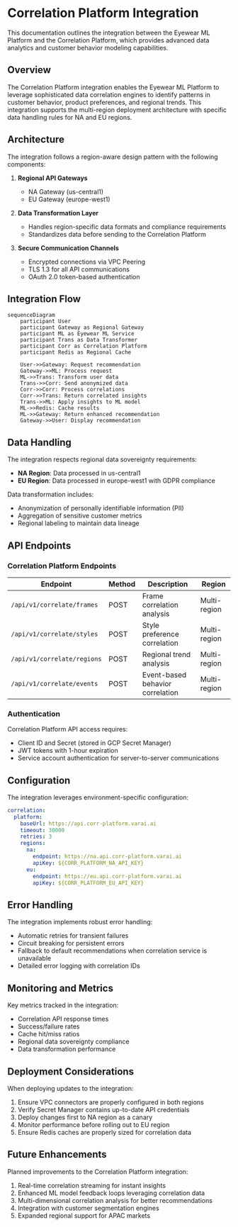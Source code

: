 # Correlation Platform Integration

This documentation outlines the integration between the Eyewear ML Platform and the Correlation Platform, which provides advanced data analytics and customer behavior modeling capabilities.

## Overview

The Correlation Platform integration enables the Eyewear ML Platform to leverage sophisticated data correlation engines to identify patterns in customer behavior, product preferences, and regional trends. This integration supports the multi-region deployment architecture with specific data handling rules for NA and EU regions.

## Architecture

The integration follows a region-aware design pattern with the following components:

1. **Regional API Gateways**
   - NA Gateway (us-central1)
   - EU Gateway (europe-west1)

2. **Data Transformation Layer**
   - Handles region-specific data formats and compliance requirements
   - Standardizes data before sending to the Correlation Platform

3. **Secure Communication Channels**
   - Encrypted connections via VPC Peering
   - TLS 1.3 for all API communications
   - OAuth 2.0 token-based authentication

## Integration Flow

```mermaid
sequenceDiagram
    participant User
    participant Gateway as Regional Gateway
    participant ML as Eyewear ML Service
    participant Trans as Data Transformer
    participant Corr as Correlation Platform
    participant Redis as Regional Cache
    
    User->>Gateway: Request recommendation
    Gateway->>ML: Process request
    ML->>Trans: Transform user data
    Trans->>Corr: Send anonymized data
    Corr->>Corr: Process correlations
    Corr->>Trans: Return correlated insights
    Trans->>ML: Apply insights to ML model
    ML->>Redis: Cache results
    ML->>Gateway: Return enhanced recommendation
    Gateway->>User: Display recommendation
```

## Data Handling

The integration respects regional data sovereignty requirements:

- **NA Region**: Data processed in us-central1
- **EU Region**: Data processed in europe-west1 with GDPR compliance

Data transformation includes:
- Anonymization of personally identifiable information (PII)
- Aggregation of sensitive customer metrics
- Regional labeling to maintain data lineage

## API Endpoints

### Correlation Platform Endpoints

| Endpoint                    | Method | Description                            | Region       |
|-----------------------------|--------|----------------------------------------|--------------|
| `/api/v1/correlate/frames`  | POST   | Frame correlation analysis             | Multi-region |
| `/api/v1/correlate/styles`  | POST   | Style preference correlation           | Multi-region |
| `/api/v1/correlate/regions` | POST   | Regional trend analysis                | Multi-region |
| `/api/v1/correlate/events`  | POST   | Event-based behavior correlation       | Multi-region |

### Authentication

Correlation Platform API access requires:
- Client ID and Secret (stored in GCP Secret Manager)
- JWT tokens with 1-hour expiration
- Service account authentication for server-to-server communications

## Configuration

The integration leverages environment-specific configuration:

```yaml
correlation:
  platform:
    baseUrl: https://api.corr-platform.varai.ai
    timeout: 30000
    retries: 3
    regions:
      na:
        endpoint: https://na.api.corr-platform.varai.ai
        apiKey: ${CORR_PLATFORM_NA_API_KEY}
      eu:
        endpoint: https://eu.api.corr-platform.varai.ai
        apiKey: ${CORR_PLATFORM_EU_API_KEY}
```

## Error Handling

The integration implements robust error handling:
- Automatic retries for transient failures
- Circuit breaking for persistent errors
- Fallback to default recommendations when correlation service is unavailable
- Detailed error logging with correlation IDs

## Monitoring and Metrics

Key metrics tracked in the integration:
- Correlation API response times
- Success/failure rates
- Cache hit/miss ratios
- Regional data sovereignty compliance
- Data transformation performance

## Deployment Considerations

When deploying updates to the integration:
1. Ensure VPC connectors are properly configured in both regions
2. Verify Secret Manager contains up-to-date API credentials
3. Deploy changes first to NA region as a canary
4. Monitor performance before rolling out to EU region
5. Ensure Redis caches are properly sized for correlation data

## Future Enhancements

Planned improvements to the Correlation Platform integration:

1. Real-time correlation streaming for instant insights
2. Enhanced ML model feedback loops leveraging correlation data
3. Multi-dimensional correlation analysis for better recommendations
4. Integration with customer segmentation engines
5. Expanded regional support for APAC markets
